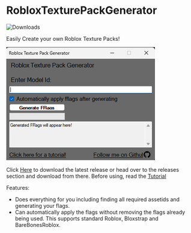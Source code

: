 # RobloxTexturePackGenerator
![Downloads](https://img.shields.io/github/downloads/Axelanse/RobloxTexturePackGenerator/total
)

Easily Create your own Roblox Texture Packs!

![Image](https://github.com/Axelanse/RobloxTexturePackGenerator/blob/main/images/thumbnail.png?raw=true)

Click [Here](https://axell.me/rtpg/download.html) to download the latest release or head over to the releases section and download from there.
Before using, read the [Tutorial](https://axell.me/rtpg/download.html)

Features:
- Does everything for you including finding all required assetids and generating your flags.
- Can automatically apply the flags without removing the flags already being used. This supports standard Roblox, Bloxstrap and BareBonesRoblox.
